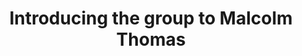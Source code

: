 ---
area: Calgary Cambridge Model
category: 01 - Consultation Workshop
title: Introducing the group to Malcolm Thomas
description: Introducing the group to Malcolm Thomas
audio: /assets/audio/1 - Calgary Cambridge Workshop - Introducing Group to Malcolm Thomas - MQ.mp3
article: /assets/publication/Calgary script.pdf
www: 
keywords: Calgary, Cambridge, Model
youtube: 
soundcloud: 
---